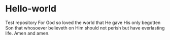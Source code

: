 # Hello-world
Test repository
For God so loved the world that He gave His only begotten Son that whosoever believeth on Him should not perish but have everlasting life. Amen and amen. 

